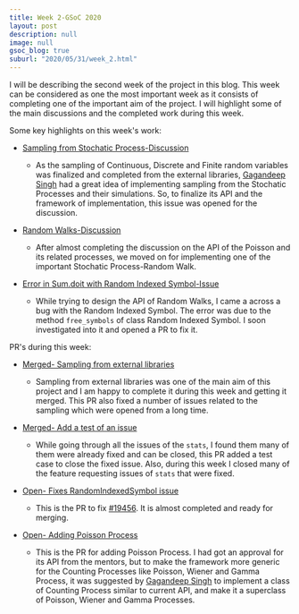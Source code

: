 ```yaml
---
title: Week 2-GSoC 2020
layout: post
description: null
image: null
gsoc_blog: true
suburl: "2020/05/31/week_2.html"
---
```


I will be describing the second week of the project in this blog. This week can be considered as one the most important week as it consists of completing one of the important aim of the project.
I will highlight some of the main discussions and the completed work during this week.

Some key highlights on this week's work:

* [Sampling from Stochatic Process-Discussion](https://github.com/sympy/sympy/issues/19454)
  * As the sampling of Continuous, Discrete and Finite random variables was finalized and completed from the external libraries, [Gagandeep Singh](https://github.com/czgdp1807) had a great idea of implementing sampling from the Stochatic Processes and their simulations. So, to finalize its API and the framework of implementation, this issue was opened for the discussion.

* [Random Walks-Discussion](https://github.com/sympy/sympy/issues/19428)
  * After almost completing the discussion on the API of the Poisson and its related processes, we moved on for implementing one of the important Stochatic Process-Random Walk.

* [Error in Sum.doit with Random Indexed Symbol-Issue](https://github.com/sympy/sympy/issues/19456)
  * While trying to design the API of Random Walks, I came a across a bug with the Random Indexed Symbol. The error was due to the method `free_symbols` of class Random Indexed Symbol. I soon investigated into it and opened a PR to fix it.

PR's during this week:

* [Merged- Sampling from external libraries](https://github.com/sympy/sympy/pull/19342)
  * Sampling from external libraries was one of the main aim of this project and I am happy to complete it during this week and getting it merged. This PR also fixed a number of issues related to the sampling which were opened from a long time.

* [Merged- Add a test of an issue](https://github.com/sympy/sympy/pull/19452)
  * While going through all the issues of the `stats`, I found them many of them were already fixed and can be closed, this PR added a test case to close the fixed issue. Also, during this week I closed many of the feature requesting issues of `stats` that were fixed.

* [Open- Fixes RandomIndexedSymbol issue](https://github.com/sympy/sympy/pull/19459)
  * This is the PR to fix [#19456](https://github.com/sympy/sympy/issues/19456). It is almost completed and ready for merging.

* [Open- Adding Poisson Process](https://github.com/sympy/sympy/pull/19387)
  * This is the PR for adding Poisson Process. I had got an approval for its API from the mentors, but to make the framework more generic for the Counting Processes like Poisson, Wiener and Gamma Process, it was suggested by [Gagandeep Singh](https://github.com/czgdp1807) to implement a class of Counting Process similar to current API, and make it a superclass of Poisson, Wiener and Gamma Processes.

